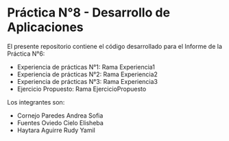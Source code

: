 # Práctica N°8 - Desarrollo de Aplicaciones

El presente repositorio contiene el código desarrollado para el Informe de la Práctica N°6:
- Experiencia de prácticas N°1: Rama Experiencia1
- Experiencia de prácticas N°2: Rama Experiencia2
- Experiencia de prácticas N°3: Rama Experiencia3
- Ejercicio Propuesto: Rama EjercicioPropuesto

Los integrantes son:
- Cornejo Paredes Andrea Sofia
- Fuentes Oviedo Cielo Elisheba
- Haytara Aguirre Rudy Yamil
